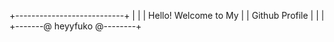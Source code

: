 +---------------------------+
|                           |
|   Hello! Welcome to My    |
|      Github Profile       |
|                           |
+-------@ heyyfuko @--------+
